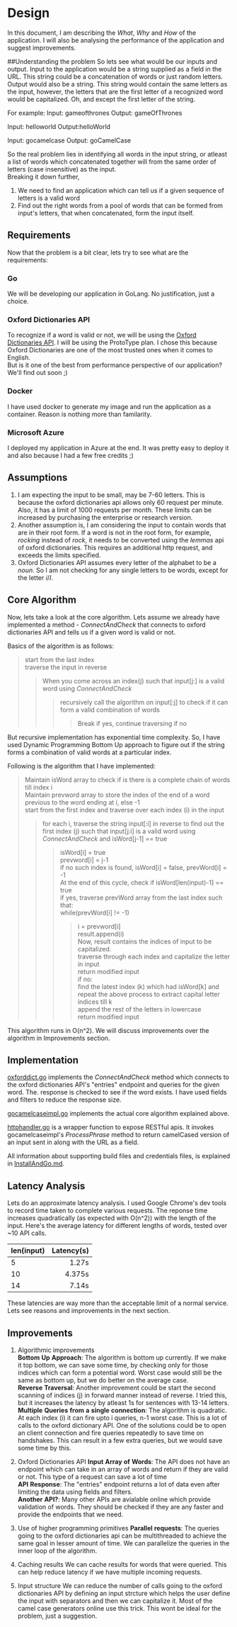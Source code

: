 # Design 
In this document, I am describing the _What_, _Why_ and _How_ of the application. I will also be analysing the performance of the application and suggest improvements. 


##Understanding the problem
So lets see what would be our inputs and output. Input to the application would be a string supplied as a field in the URL. This string could be a concatenation of words or just random letters. 
Output would also be a string. This string would contain the same letters as the input, however, the letters that are the first letter of a recognized word would be capitalized. Oh, and except the first letter of the string. 

For example:
Input: gameofthrones
Output: gameOfThrones

Input: helloworld
Output:helloWorld

Input: gocamelcase
Output: goCamelCase

So the real problem lies in identifying all words in the input string, or atleast a list of words which concatenated together will from the same order of letters (case insensitive) as the input. <br/>
Breaking it down further, <br/>
1. We need to find an application which can tell us if a given sequence of letters is a valid word<br/>
2. Find out the right words from a pool of words that can be formed from input's letters, that when concatenated, form the input itself. 

## Requirements
Now that the problem is a bit clear, lets try to see what are the requirements:

### Go
We will be developing our application in GoLang. No justification, just a choice.

### Oxford Dictionaries API
To recognize if a word is valid or not, we will be using the [Oxford Dictionaries API](https://developer.oxforddictionaries.com/). I will be using the ProtoType plan. 
I chose this because Oxford Dictionaries are one of the most trusted ones when it comes to English. <br/>
But is it one of the best from performance perspective of our application? We'll find out soon ;)

### Docker
I have used docker to generate my image and run the application as a container. Reason is nothing more than familarity. 

### Microsoft Azure
I deployed my application in Azure at the end. It was pretty easy to deploy it and also because I had a few free credits ;)

## Assumptions
1. I am expecting the input to be small, may be 7-60 letters. This is because the oxford dictionaries api allows only 60 request per minute. Also, it has a limit of 1000 requests per month. These limits can be increased by purchasing the enterprise or research version. <br/>
2. Another assumption is, I am considering the input to contain words that are in their root form. If a word is not in the root form, for example, _rocking_ instead of _rock_, it needs to be converted using the _lemmas_ api of oxford dictionaries. This requires an additional http request, and exceeds the limits specified. <br />
3. Oxford Dictionaries API assumes every letter of the alphabet to be a _noun_. So I am not checking for any single letters to be words, except for the letter _i_/_I_. 


## Core Algorithm
Now, lets take a look at the core algorithm. Lets assume we already have implemented a method - _ConnectAndCheck_ that connects to oxford dictionaries API and tells us if a given word is valid or not.

Basics of the algorithm is as follows: 

> start from the last index<br/>
> traverse the input in reverse<br/>
>> When you come across an index(j) such that input[j:] is a valid word using _ConnectAndCheck_<br/>
>>> recursively call the algorithm on input[:j] to check if it can form a valid combination of words<br/> 
>>>> Break if yes, continue traversing if no<br/>

But recursive implementation has exponential time complexity. So, I have used Dynamic Programming Bottom Up approach to figure out if the string forms a combination of valid words at a particular index. <br/>

Following is the algorithm that I have implemented:

> Maintain isWord array to check if is there is a complete chain of words till index i<br/>
> Maintain prevword array to store the index of the end of a word previous to the word ending at i, else -1<br/>
> start from the first index and traverse over each index (i) in the input<br/>
>> for each i, traverse the string input[:i] in reverse to find out the first index (j) such that input[j:i] is a valid word using _ConnectAndCheck_ and isWord[j-1] == true<br/>
>>> isWord[i] = true<br/>
>>> prevword[i] = j-1<br/>
>> if no such index is found, isWord[i] = false, prevWord[i] = -1<br/>
> At the end of this cycle, check if isWord[len(input)-1] == true<br/>
>> if yes, traverse prevWord array from the last index such that:<br/>
>>> while(prevWord[i] != -1)<br/>
>>>> i = prevword[i]<br/>
>>>> result.append(i)<br/>
>> Now, result contains the indices of input to be capitalized.<br/>
>> traverse through each index and capitalize the letter in input <br/>
>> return modified input<br/>
>> if no:<br/>
>>> find the latest index (k) which had isWord[k] and repeat the above process to extract capital letter indices till k<br/>
>>> append the rest of the letters in lowercase<br/>
>> return modified input<br/>

This algorithm runs in O(n^2). We will discuss improvements over the algorithm in Improvements section. 

## Implementation

[oxforddict.go](https://github.com/mugdhabondre/goCamelCase/blob/master/oxforddict/oxforddict.go) implements the _ConnectAndCheck_ method which connects to the oxford dictionaries API's "entries" endpoint and queries for the given word. The. response is checked to see if the word exists. I have used fields and filters to reduce the response size.

[gocamelcaseimpl.go](https://github.com/mugdhabondre/goCamelCase/blob/master/gocamelcaseimpl/gocamelcaseimpl.go) implements the actual core algorithm explained above. 

[httphandler.go](https://github.com/mugdhabondre/goCamelCase/blob/master/httphandler.go) is a wrapper function to expose RESTful apis. It invokes gocamelcaseimpl's _ProcessPhrase_ method to return camelCased version of an input sent in along with the URL as a field.

All information about supporting build files and credentials files, is explained in [InstallAndGo.md](https://github.com/mugdhabondre/goCamelCase/blob/master/InstallAndGo.md).

## Latency Analysis

Lets do an approximate latency analysis.
I used Google Chrome's dev tools to record time taken to complete various requests. The reponse time increases quadratically (as expected with O(n^2)) with the length of the input. 
Here's the average latency for different lengths of words, tested over \~10 API calls. 

| len(input) | Latency(s)  |
| -----------| -----------:|
| 5	         |        1.27s|
| 10         |       4.375s|
| 14         |        7.14s|

These latencies are way more than the acceptable limit of a normal service. Lets see reasons and improvements in the next section.

## Improvements

1. Algorithmic improvements<br/>
__Bottom__ __Up__ __Approach__: The algorithm is bottom up currently. If we make it top bottom, we can save some time, by checking only for those indices which can form a potential word. Worst case would still be the same as bottom up, but we do better on the average case.<br/>
__Reverse__ __Traversal__:  Another improvement could be start the second scanning of indices (j) in forward manner instead of reverse. I tried this, but it increases the latency by atleast 1s for sentences with 13-14 letters.<br/>
__Multiple__ __Queries__ __from__ __a__ __single__ __connection__: The algorithm is quadratic. At each index (i) it can fire upto i queries, n-1 worst case. This is a lot of calls to the oxford dictionary API. One of the solutions could be to open an client connection and fire queries repeatedly to save time on handshakes. 
This can result in a few extra queries, but we would save some time by this. <br/>

2. Oxford Dictionaries API 
__Input__ __Array__ __of__ __Words__: The API does not have an endpoint which can take in an array of words and return if they are valid or not. This type of a request can save a lot of time <br/>
__API__ __Response__: The "entries" endpoint returns a lot of data even after limiting the data using fields and filters.<br/>
__Another__ __API?__: Many other APIs are avialable online which provide validation of words. They should be checked if they are any faster and provide the endpoints that we need.<br/>

3. Use of higher programming primitives
__Parallel__ __requests__: The queries going to the oxford dictionaries api can be multithreaded to achieve the same goal in lesser amount of time. We can parallelize the queries in the inner loop of the algorithm.  

4. Caching results
We can cache results for words that were queried. This can help reduce latency if we have multiple incoming requests. 

5. Input structure
We can reduce the number of calls going to the oxford dictionaries API by defining an input strcture which helps the user define the input with separators and then we can capitalize it. Most of the camel case generators online use this trick. This wont be ideal for the problem, just a suggestion.

